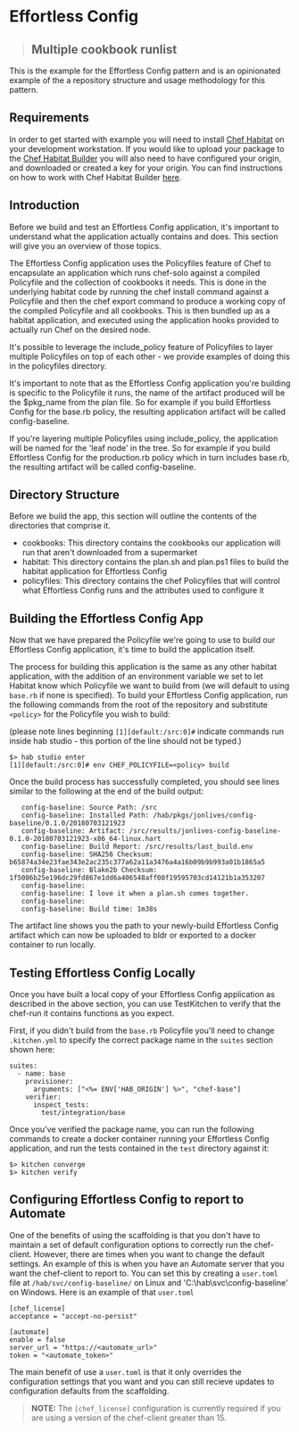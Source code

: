 # Effortless Config
> ## Multiple cookbook runlist

This is the example for the Effortless Config pattern and is an opinionated example of the a repository structure and usage methodology for this pattern.

## Requirements
In order to get started with example you will need to install [Chef Habitat](https://www.habitat.sh/docs/install-habitat/) on your development workstation. If you would like to upload your package to the [Chef Habitat Builder](https://bldr.habitat.sh) you will also need to have configured your origin, and downloaded or created a key for your origin. You can find instructions on how to work with Chef Habitat Builder [here](https://www.habitat.sh/docs/using-builder/).

## Introduction
Before we build and test an Effortless Config application, it's important to understand what the application actually contains and does. This section will give you an overview of those topics.

The Effortless Config application uses the Policyfiles feature of Chef to encapsulate an application which runs chef-solo against a compiled Policyfile and the collection of cookbooks it needs. This is done in the underlying habitat code by running the chef install command against a Policyfile and then the chef export command to produce a working copy of the compiled Policyfile and all cookbooks. This is then bundled up as a habitat application, and executed using the application hooks provided to actually run Chef on the desired node.

It's possible to leverage the include_policy feature of Policyfiles to layer multiple Policyfiles on top of each other - we provide examples of doing this in the policyfiles directory.

It's important to note that as the Effortless Config application you're building is specific to the Policyfile it runs, the name of the artifact produced will be the $pkg_name from the plan file. So for example if you build Effortless Config for the base.rb policy, the resulting application artifact will be called config-baseline.

If you're layering multiple Policyfiles using include_policy, the application will be named for the 'leaf node' in the tree. So for example if you build Effortless Config for the production.rb policy which in turn includes base.rb, the resulting artifact will be called config-baseline.

## Directory Structure
Before we build the app, this section will outline the contents of the directories that comprise it.
  * cookbooks: This directory contains the cookbooks our application will run that aren't downloaded from a supermarket
  * habitat: This directory contains the plan.sh and plan.ps1 files to build the habitat application for Effortless Config
  * policyfiles: This directory contains the chef Policyfiles that will control what Effortless Config runs and the attributes used to configure it

## Building the Effortless Config App


Now that we have prepared the Policyfile we're going to use to build our Effortless Config application, it's time to build the application itself.

The process for building this application is the same as any other habitat application, with the addition of an environment variable we set to let Habitat know which Policyfile we want to build from (we will default to using ``base.rb`` if none is specified). To build your Effortless Config application, run the following commands from the root of the repository and substitute ```<policy>``` for the Policyfile you wish to build:

(please note lines beginning ```[1][default:/src:0]#``` indicate commands run inside hab studio - this portion of the line should not be typed.)

```
$> hab studio enter
[1][default:/src:0]# env CHEF_POLICYFILE=<policy> build
```

Once the build process has successfully completed, you should see lines similar to the following at the end of the build output:

```
   config-baseline: Source Path: /src
   config-baseline: Installed Path: /hab/pkgs/jonlives/config-baseline/0.1.0/20180703121923
   config-baseline: Artifact: /src/results/jonlives-config-baseline-0.1.0-20180703121923-x86_64-linux.hart
   config-baseline: Build Report: /src/results/last_build.env
   config-baseline: SHA256 Checksum: b65874a34e23fae343e2ac235c377a62a11a3476a4a16b09b9b993a01b1865a5
   config-baseline: Blake2b Checksum: 1f5086b25e196dc29fd867e1dd6a406548aff08f19595703cd14121b1a353207
   config-baseline:
   config-baseline: I love it when a plan.sh comes together.
   config-baseline:
   config-baseline: Build time: 1m38s
```

The artifact line shows you the path to your newly-build Effortless Config artifact which can now be uploaded to bldr or exported to a docker container to run locally.

## Testing Effortless Config Locally

Once you have built a local copy of your Effortless Config application as described in the above section, you can use TestKitchen to verify that the chef-run it contains functions as you expect.

First, if you didn't build from the ```base.rb``` Policyfile you'll need to change ```.kitchen.yml``` to specify the correct package name in the ```suites``` section shown here:

```
suites:
  - name: base
    provisioner:
      arguments: ["<%= ENV['HAB_ORIGIN'] %>", "chef-base"]
    verifier:
      inspect_tests:
        test/integration/base
```

Once you've verified the package name, you can run the following commands to create a docker container running your Effortless Config application, and run the tests contained in the ```test``` directory against it:

```
$> kitchen converge
$> kitchen verify
```

## Configuring Effortless Config to report to Automate

One of the benefits of using the scaffolding is that you don't have to maintain a set of default configuration options to correctly run the chef-client. However,
there are times when you want to change the default settings. An example of this is when you have an Automate server that you want the chef-client to report to. You can set this by creating a `user.toml` file at `/hab/svc/config-baseline/` on Linux and 'C:\hab\svc\config-baseline\' on Windows. Here is an example of that `user.toml`

```
[chef_license]
acceptance = "accept-no-persist" 

[automate]
enable = false
server_url = "https://<automate_url>"
token = "<automate_token>"
```

The main benefit of use a `user.toml` is that it only overrides the configuration settings that you want and you can still recieve updates to configuration defaults from the scaffolding.

> **NOTE:** The `[chef_license]` configuration is currently required if you are using a version of the chef-client greater than 15.
